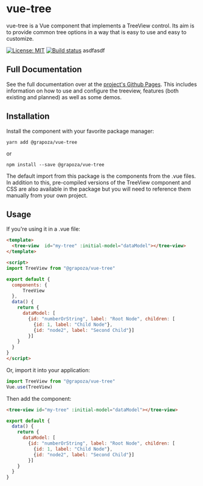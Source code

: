# vue-tree

vue-tree is a Vue component that implements a TreeView control. Its aim is to provide common tree options in a way that is easy to use and easy to customize.

[![License: MIT](https://img.shields.io/badge/License-MIT-yellow.svg)](https://opensource.org/licenses/MIT)
[![Build status](https://ci.appveyor.com/api/projects/status/j8d19gt0vh16amhh/branch/master?svg=true)](https://ci.appveyor.com/project/Gregg/vue-tree/branch/master)
asdfasdf
## Full Documentation

See the full documentation over at the [project's Github Pages](https://grapoza.github.io/vue-tree/). This includes information on how to use and configure the treeview, features (both existing and planned) as well as some demos.

##  Installation

Install the component with your favorite package manager:
```shell
yarn add @grapoza/vue-tree
```
or
```shell
npm install --save @grapoza/vue-tree
```

The default import from this package is the components from the .vue files. In addition to this, pre-compiled versions of the TreeView component and CSS are also available in the package but you will need to reference them manually from your own project.

## Usage

If you're using it in a .vue file:

```html
<template>
  <tree-view  id="my-tree" :initial-model="dataModel"></tree-view>
</template>

<script>
import TreeView from "@grapoza/vue-tree"

export default {
  components: {
	  TreeView
  },
  data() {
    return {
      dataModel: [
        {id: "numberOrString", label: "Root Node", children: [
          {id: 1, label: "Child Node"},
          {id: "node2", label: "Second Child"}]
        }]
    }
  }
}
</script>
```

Or, import it into your application:

```javascript
import TreeView from "@grapoza/vue-tree"
Vue.use(TreeView)
```
Then add the component:
```html
<tree-view id="my-tree" :initial-model="dataModel"></tree-view>
```
```javascript
export default {
  data() {
    return {
      dataModel: [
        {id: "numberOrString", label: "Root Node", children: [
          {id: 1, label: "Child Node"},
          {id: "node2", label: "Second Child"}]
        }]
    }
  }
}
```
